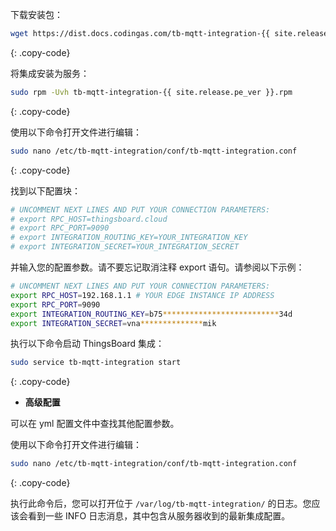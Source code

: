 下载安装包：

```bash
wget https://dist.docs.codingas.com/tb-mqtt-integration-{{ site.release.pe_ver }}.rpm
```
{: .copy-code}

将集成安装为服务：

```bash
sudo rpm -Uvh tb-mqtt-integration-{{ site.release.pe_ver }}.rpm
```
{: .copy-code}

使用以下命令打开文件进行编辑：

```bash 
sudo nano /etc/tb-mqtt-integration/conf/tb-mqtt-integration.conf
``` 
{: .copy-code}

找到以下配置块：

```bash
# UNCOMMENT NEXT LINES AND PUT YOUR CONNECTION PARAMETERS:
# export RPC_HOST=thingsboard.cloud
# export RPC_PORT=9090
# export INTEGRATION_ROUTING_KEY=YOUR_INTEGRATION_KEY
# export INTEGRATION_SECRET=YOUR_INTEGRATION_SECRET
```

并输入您的配置参数。请不要忘记取消注释 export 语句。请参阅以下示例：

```bash
# UNCOMMENT NEXT LINES AND PUT YOUR CONNECTION PARAMETERS:
export RPC_HOST=192.168.1.1 # YOUR EDGE INSTANCE IP ADDRESS
export RPC_PORT=9090
export INTEGRATION_ROUTING_KEY=b75**************************34d
export INTEGRATION_SECRET=vna**************mik
```

执行以下命令启动 ThingsBoard 集成：

```bash
sudo service tb-mqtt-integration start
```
{: .copy-code}

- **高级配置**

可以在 yml 配置文件中查找其他配置参数。

使用以下命令打开文件进行编辑：

```bash 
sudo nano /etc/tb-mqtt-integration/conf/tb-mqtt-integration.conf
``` 
{: .copy-code} 

执行此命令后，您可以打开位于 `/var/log/tb-mqtt-integration/` 的日志。您应该会看到一些 INFO 日志消息，其中包含从服务器收到的最新集成配置。